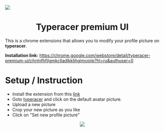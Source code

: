 ![](https://github.com/Hereugo/typeracer-premium-account-UI/blob/main/images/header.jpeg?raw=true)

<h1 align="center">Typeracer premium UI</h1>

This is a chrome extensions that allows you to modify your profile picture on **typeracer**.

**Installation link:** https://chrome.google.com/webstore/detail/typeracer-premium-ui/chnlnfhfilgmkclladlkklihgimcpiip?hl=ru&authuser=0

# Setup / Instruction
* Install the extension from this [link](https://chrome.google.com/webstore/detail/typeracer-premium-ui/chnlnfhfilgmkclladlkklihgimcpiip?hl=ru&authuser=0)
* Goto [typeracer](https://typeracer.com) and click on the default avatar picture.
* Upload a new picture
* Crop your new picture as you like
* Click on "Set new profile picture" 

<p align="center">
  <img src="https://github.com/Hereugo/typeracer-premium-account-UI/blob/main/images/crop.jpeg?raw=true">
</p>
